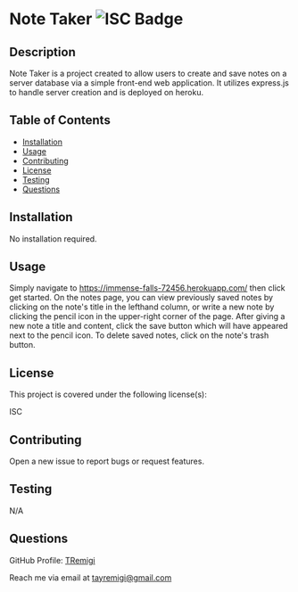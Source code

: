 # Note Taker ![ISC Badge](https://img.shields.io/badge/License-ISC-brightgreen)

## Description

Note Taker is a project created to allow users to create and save notes on a server database via a simple front-end web application. It utilizes express.js to handle server creation and is deployed on heroku.


## Table of Contents

* [Installation](#installation)
* [Usage](#usage)
* [Contributing](#contributing)
* [License](#license)
* [Testing](#testing)
* [Questions](#questions)


## Installation

No installation required.


## Usage 

Simply navigate to https://immense-falls-72456.herokuapp.com/ then click get started. On the notes page, you can view previously saved notes by clicking on the note's title in the lefthand column, or write a new note by clicking the pencil icon in the upper-right corner of the page. After giving a new note a title and content, click the save button which will have appeared next to the pencil icon. To delete saved notes, click on the note's trash button.




## License

This project is covered under the following license(s):

ISC


## Contributing

Open a new issue to report bugs or request features.


## Testing

N/A


## Questions

GitHub Profile: [TRemigi](https://github.com/TRemigi)

Reach me via email at <tayremigi@gmail.com>

